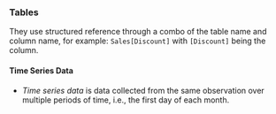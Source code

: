 ### Tables 
They use structured reference through a combo of the table name and column name, for example: ```Sales[Discount]``` with ```[Discount]``` being the column. 

#### Time Series Data
* *Time series data* is data collected from the same observation over multiple periods of time, i.e., the first day of each month. 